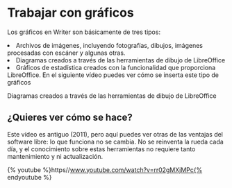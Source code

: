 
# Trabajar con gráficos

Los gráficos en Writer son básicamente de tres tipos:

<li value="1">
Archivos de imágenes, incluyendo fotografías, dibujos, imágenes procesadas con escáner y algunas otras.
</li>
<li>
Diagramas creados a través de las herramientas de dibujo de LibreOffice
</li>
<li>
Gráficos de estadística creados con la funcionalidad que proporciona LibreOffice. En el siguiente vídeo puedes ver cómo se inserta este tipo de gráficos
</li>

Diagramas creados a través de las herramientas de dibujo de LibreOffice



## ¿Quieres ver cómo se hace?

Este vídeo es antiguo (2011), pero aquí puedes ver otras de las ventajas del software libre: lo que funciona no se cambia. No se reinventa la rueda cada día, y el conocimiento sobre estas herramientas no requiere tanto mantenimiento y ni actualización.

{% youtube %}https//www.youtube.com/watch?v=rr02gMXjMPc{% endyoutube %}
